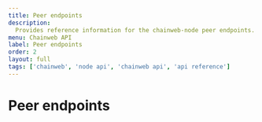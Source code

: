 ```yaml
---
title: Peer endpoints
description:
  Provides reference information for the chainweb-node peer endpoints.
menu: Chainweb API
label: Peer endpoints
order: 2
layout: full
tags: ['chainweb', 'node api', 'chainweb api', 'api reference']
---
```


# Peer endpoints
